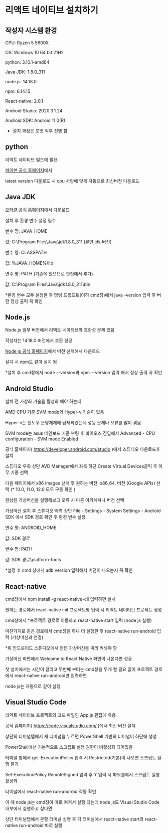 # 리액트 네이티브 설치하기

## 작성자 시스템 환경

CPU: Ryzen 5 5600X

OS:  Windows 10 64 bit 21H2

python: 3.10.1-amd64

Java JDK: 1.8.0_311

node.js: 14.18.0

npm: 6.14.15

React-native: 2.0.1

Android Studio: 2020.3.1.24

Android SDK: Android 11.0(R)

 

* 설치 과정은 포맷 직후 진행 함

 

## python

리액트 네이티브 빌드에 필요.

[파이썬 공식 홈페이지]( https://www.python.org/downloads/ )에서 

latest version 다운로드 시 cpu 사양에 맞게 자동으로 최신버전 다운로드

 

 

## Java JDK

[오라클 공식 홈페이지]( https://www.oracle.com/java/technologies/downloads/#java8-windows )에서 다운로드

설치 후 환경 변수 설정 필수

 

변수 명: JAVA_HOME

값: C:\Program Files\Java\jdk1.8.0_311   (본인 jdk 버전)

 

변수 명: CLASSPATH

값: %JAVA_HOME%\lib

 

변수 명: PATH (기존에 있으므로 편집에서 추가)

값: C:\Program Files\Java\jdk1.8.0_311\bin

 

*환경 변수 모두 설정한 후 명령 프롬프트(이하 cmd창)에서 java -version 입력 후 버전 정상 출력 꼭 확인

 

 

## Node.js

Node.js 일부 버전에서 리액트 네이티브와 호환성 문제 있음

작성자는 14.18.0 버전에서 호환 성공

[Node js 공식 홈페이지]( https://nodejs.org/ko/download/releases/ )에서 버전 선택해서 다운로드

설치 시 npm도 같이 설치 됨

 

*설치 후 cmd창에서 node --version과 npm --version 입력 해서 정상 출력 꼭 확인

 

## Android Studio

설치 전 가상화 기술을 활성화 해야 하는데

AMD CPU 기준 SVM mode와 Hyper-v 기술이 있음

Hyper-v는 윈도우 운영체제에 탑재되있는데 성능 문제나 오류를 많이 겪음

SVM mode는 asus 메인보드 기준 부팅 후 바이오스 진입해서 Advanced - CPU configuration - SVM mode Enabled

 

공식 홈페이지( https://developer.android.com/studio )에서 스튜디오 다운로드후 설치

스튜디오 우측 상단 AVD Manager에서 좌측 하단 Create Virtual Devices클릭 후 아무 기종 선택

다음 페이지에서 x86 Images 선택 후 원하는 버전, x86_64, 버전 (Google APIs) 선택 (* 10.0, 11.0, 12.0 모두 구동 확인 )

완성된 가상머신을 실행해보고 오류 시 다른 아키텍쳐나 버전 선택

 

가상머신 설치 후 스튜디오 좌측 상단 File - Settings - System Settings - Android SDK 에서 SDK 경로 확인 후 환경 변수 설정

 

변수 명: ANDROID_HOME

값: SDK 경로

 

변수 명: PATH

값: SDK 경로\platform-tools

 

*설정 후 cmd 창에서 adb version 입력해서 버전이 나오는지 꼭 확인

 

 

## React-native

cmd창에서 npm install -g react-native-cli 입력하면 설치

 

원하는 경로에서 react-native init 프로젝트명 입력 시 리액트 네이티브 프로젝트 생성

cmd창에서 *프로젝트 경로로 이동하고 react-native start 입력 (node js 실행)

마찬가지로 같은 경로에서 cmd창을 하나 더 실행한 후 react-native run-android 입력 (가상머신과 연결)

*위 안드로이드 스튜디오에서 만든 가상머신을 미리 켜놔야 함

 

가상머신 화면에서 Welcome to React Native 화면이 나온다면 성공

첫 설치에서는 시간이 걸리고 두번째 부터는 cmd창을 두개 켤 필요 없이 프로젝트 경로에서 react-native run-android만 입력하면

node js는 자동으로 같이 실행

 

 

## Visual Studio Code

리액트 네이티브 프로젝트의 코드 파일인 App.js 편집에 유용

공식 홈페이지( https://code.visualstudio.com/ )에서 최신 버전 설치

상단의 터미널탭에서 새 터미널을 누르면 PowerShell 기반의 터미널이 하단에 생성

PowerShell에선 기본적으로 스크립트 실행 권한이 비활성화 되어있음

터미널 창에서 get-ExecutionPolicy 입력 시 Restricted(기본)이 나오면 스크립트 실행 불가

Set-ExecutionPolicy RemoteSigned 입력 후 Y 입력 시 파워쉘에서 스크립트 실행 활성화

터미널에서 react-native run-android 작동 확인

이 때 node js는 cmd창이 따로 켜저서 실행 되는데 node js도 Visual Studio Code 내부에서 실행하고 싶다면

상단 터미널탭에서 분할 터미널 실행 후 각 터미널에서   react-native start와 react-native run-android 따로 실행
